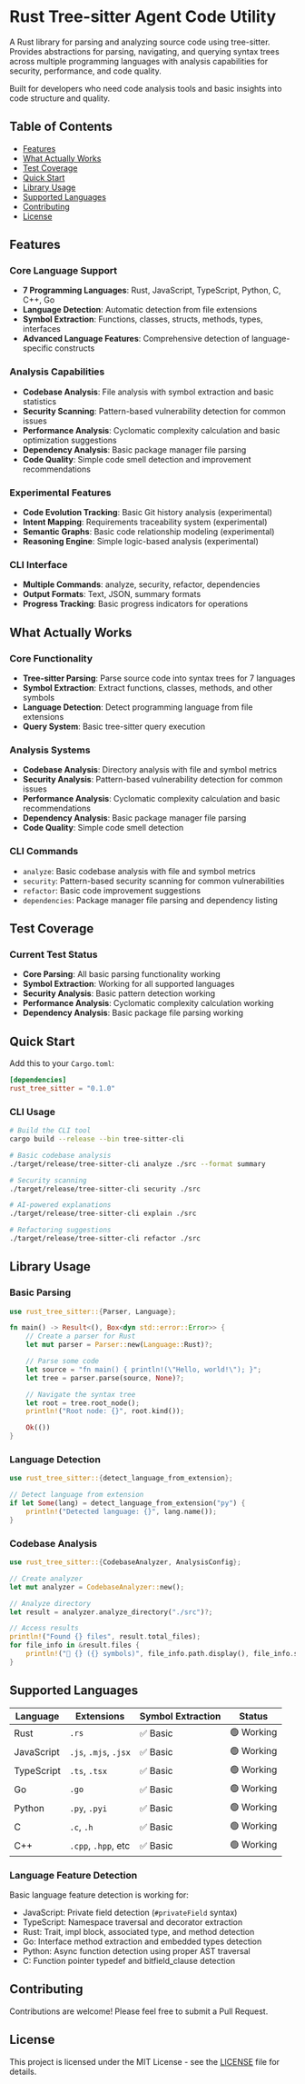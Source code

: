 # Rust Tree-sitter Agent Code Utility

A Rust library for parsing and analyzing source code using tree-sitter. Provides abstractions for parsing, navigating, and querying syntax trees across multiple programming languages with analysis capabilities for security, performance, and code quality.

Built for developers who need code analysis tools and basic insights into code structure and quality.

## Table of Contents

- [Features](#features)
- [What Actually Works](#what-actually-works)
- [Test Coverage](#test-coverage)
- [Quick Start](#quick-start)
- [Library Usage](#library-usage)
- [Supported Languages](#supported-languages)
- [Contributing](#contributing)
- [License](#license)

## Features

### Core Language Support
- **7 Programming Languages**: Rust, JavaScript, TypeScript, Python, C, C++, Go
- **Language Detection**: Automatic detection from file extensions
- **Symbol Extraction**: Functions, classes, structs, methods, types, interfaces
- **Advanced Language Features**: Comprehensive detection of language-specific constructs

### Analysis Capabilities
- **Codebase Analysis**: File analysis with symbol extraction and basic statistics
- **Security Scanning**: Pattern-based vulnerability detection for common issues
- **Performance Analysis**: Cyclomatic complexity calculation and basic optimization suggestions
- **Dependency Analysis**: Basic package manager file parsing
- **Code Quality**: Simple code smell detection and improvement recommendations

### Experimental Features
- **Code Evolution Tracking**: Basic Git history analysis (experimental)
- **Intent Mapping**: Requirements traceability system (experimental)
- **Semantic Graphs**: Basic code relationship modeling (experimental)
- **Reasoning Engine**: Simple logic-based analysis (experimental)

### CLI Interface

- **Multiple Commands**: analyze, security, refactor, dependencies
- **Output Formats**: Text, JSON, summary formats
- **Progress Tracking**: Basic progress indicators for operations

## What Actually Works

### Core Functionality

- **Tree-sitter Parsing**: Parse source code into syntax trees for 7 languages
- **Symbol Extraction**: Extract functions, classes, methods, and other symbols
- **Language Detection**: Detect programming language from file extensions
- **Query System**: Basic tree-sitter query execution

### Analysis Systems

- **Codebase Analysis**: Directory analysis with file and symbol metrics
- **Security Analysis**: Pattern-based vulnerability detection for common issues
- **Performance Analysis**: Cyclomatic complexity calculation and basic recommendations
- **Dependency Analysis**: Basic package manager file parsing
- **Code Quality**: Simple code smell detection

### CLI Commands

- `analyze`: Basic codebase analysis with file and symbol metrics
- `security`: Pattern-based security scanning for common vulnerabilities
- `refactor`: Basic code improvement suggestions
- `dependencies`: Package manager file parsing and dependency listing

## Test Coverage

### Current Test Status

- **Core Parsing**: All basic parsing functionality working
- **Symbol Extraction**: Working for all supported languages
- **Security Analysis**: Basic pattern detection working
- **Performance Analysis**: Cyclomatic complexity calculation working
- **Dependency Analysis**: Basic package file parsing working

## Quick Start

Add this to your `Cargo.toml`:

```toml
[dependencies]
rust_tree_sitter = "0.1.0"
```

### CLI Usage

```bash
# Build the CLI tool
cargo build --release --bin tree-sitter-cli

# Basic codebase analysis
./target/release/tree-sitter-cli analyze ./src --format summary

# Security scanning
./target/release/tree-sitter-cli security ./src

# AI-powered explanations
./target/release/tree-sitter-cli explain ./src

# Refactoring suggestions
./target/release/tree-sitter-cli refactor ./src
```

## Library Usage

### Basic Parsing

```rust
use rust_tree_sitter::{Parser, Language};

fn main() -> Result<(), Box<dyn std::error::Error>> {
    // Create a parser for Rust
    let mut parser = Parser::new(Language::Rust)?;

    // Parse some code
    let source = "fn main() { println!(\"Hello, world!\"); }";
    let tree = parser.parse(source, None)?;

    // Navigate the syntax tree
    let root = tree.root_node();
    println!("Root node: {}", root.kind());

    Ok(())
}
```

### Language Detection

```rust
use rust_tree_sitter::{detect_language_from_extension};

// Detect language from extension
if let Some(lang) = detect_language_from_extension("py") {
    println!("Detected language: {}", lang.name());
}
```

### Codebase Analysis

```rust
use rust_tree_sitter::{CodebaseAnalyzer, AnalysisConfig};

// Create analyzer
let mut analyzer = CodebaseAnalyzer::new();

// Analyze directory
let result = analyzer.analyze_directory("./src")?;

// Access results
println!("Found {} files", result.total_files);
for file_info in &result.files {
    println!("📁 {} ({} symbols)", file_info.path.display(), file_info.symbols.len());
}
```

## Supported Languages

| Language   | Extensions           | Symbol Extraction | Status |
|------------|---------------------|-------------------|---------|
| Rust       | `.rs`               | ✅ Basic          | 🟢 Working |
| JavaScript | `.js`, `.mjs`, `.jsx` | ✅ Basic          | 🟢 Working |
| TypeScript | `.ts`, `.tsx`       | ✅ Basic          | 🟢 Working |
| Go         | `.go`               | ✅ Basic          | 🟢 Working |
| Python     | `.py`, `.pyi`       | ✅ Basic          | 🟢 Working |
| C          | `.c`, `.h`          | ✅ Basic          | 🟢 Working |
| C++        | `.cpp`, `.hpp`, etc | ✅ Basic          | 🟢 Working |

### Language Feature Detection

Basic language feature detection is working for:

- JavaScript: Private field detection (`#privateField` syntax)
- TypeScript: Namespace traversal and decorator extraction
- Rust: Trait, impl block, associated type, and method detection
- Go: Interface method extraction and embedded types detection
- Python: Async function detection using proper AST traversal
- C: Function pointer typedef and bitfield_clause detection

## Contributing

Contributions are welcome! Please feel free to submit a Pull Request.

## License

This project is licensed under the MIT License - see the [LICENSE](LICENSE) file for details.